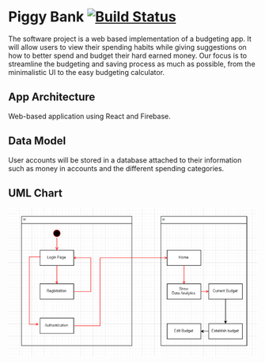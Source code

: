 # Piggy Bank [![Build Status](https://travis-ci.com/jaeeee/Piggy-Bank.svg?branch=master)](https://travis-ci.com/jaeeee/Piggy-Bank)

The software project is a web based implementation of a budgeting app. It will allow users to view their spending habits while giving suggestions on how to better spend and budget their hard earned money. Our focus is to streamline the budgeting and saving process as much as possible, from the minimalistic UI to the easy budgeting calculator.

## **App Architecture**

Web-based application using React and Firebase.

## **Data Model**

User accounts will be stored in a database attached to their information such as money in accounts and the different spending categories.

## UML Chart

**![](UML.png)**
